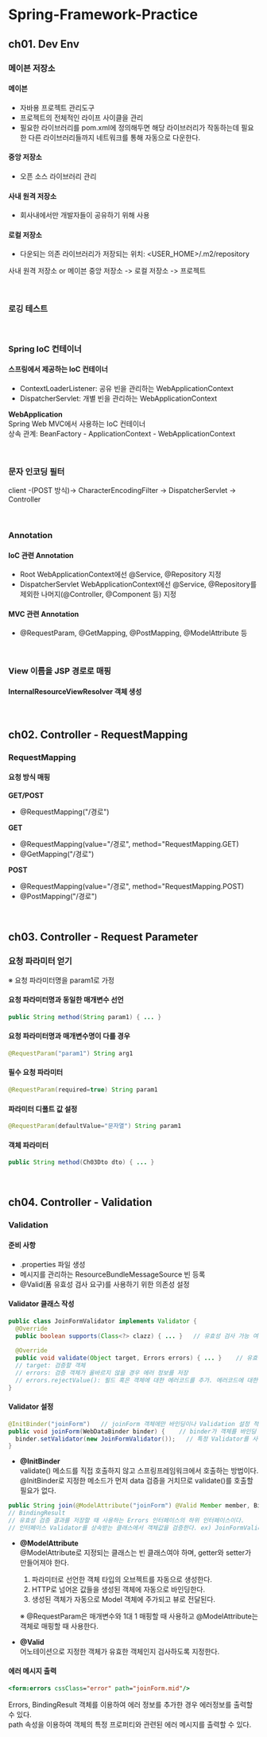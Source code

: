 # Spring-Framework-Practice

## ch01. Dev Env
### 메이븐 저장소
#### 메이븐
- 자바용 프로젝트 관리도구  
- 프로젝트의 전체적인 라이프 사이클을 관리  
- 필요한 라이브러리를 pom.xml에 정의해두면 해당 라이브러리가 작동하는데 필요한 다른 라이브러리들까지 네트워크를 통해 자동으로 다운한다.

#### 중앙 저장소
- 오픈 소스 라이브러리 관리

#### 사내 원격 저장소
- 회사내에서만 개발자들이 공유하기 위해 사용

#### 로컬 저장소
- 다운되는 의존 라이브러리가 저장되는 위치: <USER_HOME>/.m2/repository

사내 원격 저장소 or 메이븐 중앙 저장소 -> 로컬 저장소 -> 프로젝트

<br/>

### 로깅 테스트

<br/>

### Spring IoC 컨테이너
#### 스프링에서 제공하는 IoC 컨테이너
- ContextLoaderListener: 공유 빈을 관리하는 WebApplicationContext
- DispatcherServlet: 개별 빈을 관리하는 WebApplicationContext

**WebApplication**  
Spring Web MVC에서 사용하는 IoC 컨테이너  
상속 관계: BeanFactory - ApplicationContext - WebApplicationContext

<br/>

### 문자 인코딩 필터
client -(POST 방식)-> CharacterEncodingFilter -> DispatcherServlet -> Controller

<br/>

### Annotation
#### IoC 관련 Annotation
- Root WebApplicationContext에선 @Service, @Repository 지정
- DispatcherServlet WebApplicationContext에선 @Service, @Repository를 제외한 나머지(@Controller, @Component 등) 지정

#### MVC 관련 Annotation
- @RequestParam, @GetMapping, @PostMapping, @ModelAttribute 등

<br/>

### View 이름을 JSP 경로로 매핑
#### InternalResourceViewResolver 객체 생성

<br/>

## ch02. Controller - RequestMapping
### RequestMapping
#### 요청 방식 매핑
**GET/POST**  
- @RequestMapping("/경로")

**GET**  
- @RequestMapping(value="/경로", method="RequestMapping.GET)
- @GetMapping("/경로")

**POST**  
- @RequestMapping(value="/경로", method="RequestMapping.POST)
- @PostMapping("/경로")

<br/>

## ch03. Controller - Request Parameter
### 요청 파라미터 얻기
※ 요청 파라미터명을 param1로 가정

#### 요청 파라미터명과 동일한 매개변수 선언
```java
public String method(String param1) { ... }
```

#### 요청 파라미터명과 매개변수명이 다를 경우
```java
@RequestParam("param1") String arg1
```

#### 필수 요청 파라미터
```java
@RequestParam(required=true) String param1
```

#### 파라미터 디폴트 값 설정
```java
@RequestParam(defaultValue="문자열") String param1
```

#### 객체 파라미터
```java
public String method(Ch03Dto dto) { ... }
```

<br/>

## ch04. Controller - Validation
### Validation
#### 준비 사항
- .properties 파일 생성
- 메시지를 관리하는 ResourceBundleMessageSource 빈 등록
- @Valid(폼 유효성 검사 요구)를 사용하기 위한 의존성 설정

#### Validator 클래스 작성
```java
public class JoinFormValidator implements Validator {
  @Override
  public boolean supports(Class<?> clazz) { ... }   // 유효성 검사 가능 여부 확인(객체 타입 검증)
  
  @Override
  public void validate(Object target, Errors errors) { ... }    // 유효성 검사 실시
  // target: 검증할 객체
  // errors: 검증 객체가 올바르지 않을 경우 에러 정보를 저장
  // errors.rejectValue(): 필드 혹은 객체에 대한 에러코드를 추가. 에러코드에 대한 메시지가 존재하지 않을 경우 defaultMessage를 지정 가능
}
```

#### Validator 설정
```java
@InitBinder("joinForm")   // joinForm 객체에만 바인딩이나 Validation 설정 적용
public void joinForm(WebDataBinder binder) {    // binder가 객체를 바인딩
  binder.setValidator(new JoinFormValidator());   // 특정 Validator를 사용하겠다고 지정
}
```

- **@InitBinder**  
  validate() 메소드를 직접 호출하지 않고 스프링프레임워크에서 호출하는 방법이다.  
  @InitBinder로 지정한 메소드가 먼저 data 검증을 거치므로 validate()를 호출할 필요가 없다.

```java
public String join(@ModelAttribute("joinForm") @Valid Member member, BindingResult bindingResult) { ... }
// BindingResult
// 유효성 검증 결과를 저장할 때 사용하는 Errors 인터페이스의 하위 인터페이스이다.
// 인터페이스 Validator를 상속받는 클래스에서 객체값을 검증한다. ex) JoinFormValidator
```

- **@ModelAttribute**  
  @ModelAttribute로 지정되는 클래스는 빈 클래스여야 하며, getter와 setter가 만들어져야 한다.

  1. 파라미터로 선언한 객체 타입의 오브젝트를 자동으로 생성한다.
  2. HTTP로 넘어온 값들을 생성된 객체에 자동으로 바인딩한다.
  3. 생성된 객체가 자동으로 Model 객체에 주가되고 뷰로 전달된다.

  ※ @RequestParam은 매개변수와 1대 1 매핑할 때 사용하고 @ModelAttribute는 객체로 매핑할 때 사용한다.

- **@Valid**  
  어노테이션으로 지정한 객체가 유효한 객체인지 검사하도록 지정한다.

#### 에러 메시지 출력
```jsp
<form:errors cssClass="error" path="joinForm.mid"/>
```

Errors, BindingResult 객체를 이용하여 에러 정보를 추가한 경우 에러정보를 출력할 수 있다.  
path 속성을 이용하여 객체의 특정 프로퍼티와 관련된 에러 메시지를 출력할 수 있다.
